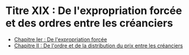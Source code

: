 # Titre XIX : De l'expropriation forcée et des ordres entre les créanciers

- [Chapitre Ier : De l'expropriation forcée](chapitre-ier)
- [Chapitre II : De l'ordre et de la distribution du prix entre les créanciers](chapitre-ii)
